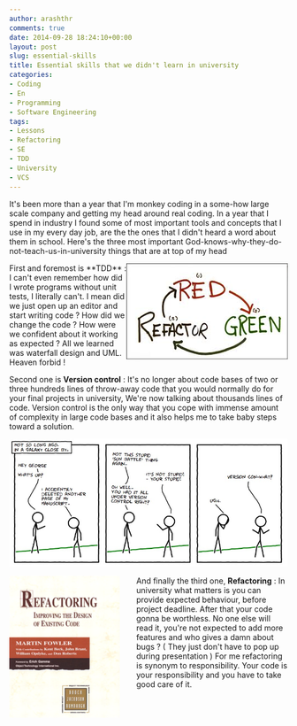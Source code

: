 ```yaml
---
author: arashthr
comments: true
date: 2014-09-28 18:24:10+00:00
layout: post
slug: essential-skills
title: Essential skills that we didn't learn in university
categories:
- Coding
- En
- Programming
- Software Engineering
tags:
- Lessons
- Refactoring
- SE
- TDD
- University
- VCS
---
```


It's been more than a year that I'm monkey coding in a some-how large scale company and getting my head around real coding. In a year that I spend in industry I found some of most important tools and concepts that I use in my every day job, are the the ones that I didn't heard a word about them in school. Here's the three most important God-knows-why-they-do-not-teach-us-in-university things that are at top of my head

<img src="/assets/img/tdd.jpg" style="float: right;">
First and foremost is **TDD** : I can't even remember how did I wrote programs without unit tests, I literally can't. I mean did we just open up an editor and start writing code ? How did we change the code ? How were we confident about it working as expected ? All we learned was waterfall design and UML. Heaven forbid !

Second one is **Version control** : It's no longer about code bases of two or three hundreds lines of throw-away code that you would normally do for your final projects in university, We're now talking about thousands lines of code. Version control is the only way that you cope with immense amount of complexity in large code bases and it also helps me to take baby steps toward a solution.

![vcs](/assets/img/vcs.jpg)

<img src="/assets/img/refactoring.jpg" width="200" style="float: left; padding-right: 30px">And finally the third one, **Refactoring** : In university what matters is you can provide expected behaviour, before project deadline. After that your code gonna be worthless. No one else will read it, you're not expected to add more features and who gives a damn about bugs ? ( They just don't have to pop up during presentation )
For me refactoring is synonym to responsibility. Your code is your responsibility and you have to take good care of it.

